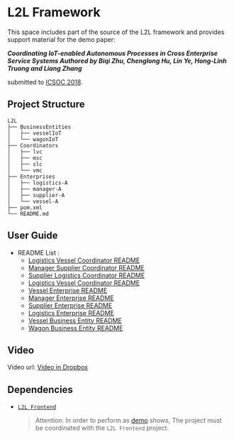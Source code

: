 # L2L Framework

This space includes part of the source of the L2L framework and provides support material for the demo paper:

***Coordinating IoT-enabled Autonomous Processes in Cross Enterprise Service Systems 
Authored by Biqi Zhu, Chenglong Hu, Lin Ye, Hong-Linh Truong and  Liang Zhang***

submitted to [ICSOC 2018](http://icsoc.org/).

## Project Structure
```console
L2L
├── BusinessEntities
│   ├── vesselIoT
│   └── wagonIoT
├── Coordinators
│   ├── lvc
│   ├── msc
│   ├── slc
│   └── vmc
├── Enterprises
│   ├── logistics-A
│   ├── manager-A
│   ├── supplier-A
│   └── vessel-A
├── pom.xml
└── README.md
```

## User Guide
- README List :
    - [Logistics Vessel Coordinator README](Coordinators/vmc/README.md)
    - [Manager Supplier Coordinator README](Coordinators/msc/README.md)
    - [Supplier Logistics Coordinator README](Coordinators/slc/README.md)
    - [Logistics Vessel Coordinator README](Coordinators/lvc/README.md)
    - [Vessel Enterprise README](Enterprises/vessel-A/README.md)
    - [Manager Enterprise README](Enterprises/manager-A/README.md)
    - [Supplier Enterprise README](Enterprises/supplier-A/README.md)
    - [Logistics Enterprise README](Enterprises/logistics-A/README.md)
    - [Vessel Business Entity README](BusinessEntities/vesselIoT/README.md)
    - [Wagon Business Entity README](BusinessEntities/wagonIoT/README.md)

## Video
Video url: [Video in Dropbox](https://www.dropbox.com/s/knnpq3dbjio8uz6/ICSOC2018.mp4?dl=0)

## Dependencies
-   [`L2L Frontend`](https://github.com/i-qiqi/L2L/tree/lambda)
    > Attention: In order to perform as [demo](#demo) shows, The project must be coordinated with the `L2L Frontend` project.
